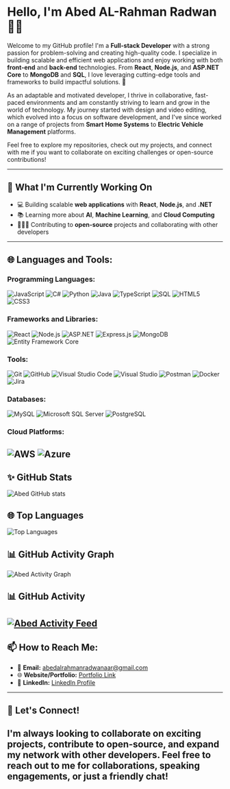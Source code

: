 # Hello, I'm Abed AL-Rahman Radwan 👨‍💻

Welcome to my GitHub profile! I'm a **Full-stack Developer** with a strong passion for problem-solving and creating high-quality code. I specialize in building scalable and efficient web applications and enjoy working with both **front-end** and **back-end** technologies. From **React**, **Node.js**, and **ASP.NET Core** to **MongoDB** and **SQL**, I love leveraging cutting-edge tools and frameworks to build impactful solutions. 🚀

As an adaptable and motivated developer, I thrive in collaborative, fast-paced environments and am constantly striving to learn and grow in the world of technology. My journey started with design and video editing, which evolved into a focus on software development, and I've since worked on a range of projects from **Smart Home Systems** to **Electric Vehicle Management** platforms.

Feel free to explore my repositories, check out my projects, and connect with me if you want to collaborate on exciting challenges or open-source contributions!

---

## 🔭 What I'm Currently Working On  
- 💻 Building scalable **web applications** with **React**, **Node.js**, and **.NET**  
- 📚 Learning more about **AI**, **Machine Learning**, and **Cloud Computing**  
- 🧑‍🤝‍🧑 Contributing to **open-source** projects and collaborating with other developers

---
## :globe_with_meridians: Languages and Tools:

### Programming Languages:
![JavaScript](https://img.shields.io/badge/-JavaScript-000000?style=flat&logo=javascript)
![C#](https://img.shields.io/badge/-C%23-000000?style=flat&logo=csharp)
![Python](https://img.shields.io/badge/-Python-000000?style=flat&logo=python)
![Java](https://img.shields.io/badge/-Java-000000?style=flat&logo=java)
![TypeScript](https://img.shields.io/badge/-TypeScript-000000?style=flat&logo=typescript)
![SQL](https://img.shields.io/badge/-SQL-000000?style=flat&logo=sqlite)
![HTML5](https://img.shields.io/badge/-HTML5-000000?style=flat&logo=html5)
![CSS3](https://img.shields.io/badge/-CSS3-000000?style=flat&logo=css3)

### Frameworks and Libraries:
![React](https://img.shields.io/badge/-React-000000?style=flat&logo=react)
![Node.js](https://img.shields.io/badge/-Node.js-000000?style=flat&logo=node.js)
![ASP.NET](https://img.shields.io/badge/-ASP.NET-000000?style=flat&logo=dotnet)
![Express.js](https://img.shields.io/badge/-Express.js-000000?style=flat&logo=express)
![MongoDB](https://img.shields.io/badge/-MongoDB-000000?style=flat&logo=mongodb)
![Entity Framework Core](https://img.shields.io/badge/-Entity%20Framework%20Core-000000?style=flat&logo=dotnet)

### Tools:
![Git](https://img.shields.io/badge/-Git-000000?style=flat&logo=git)
![GitHub](https://img.shields.io/badge/-GitHub-000000?style=flat&logo=github)
![Visual Studio Code](https://img.shields.io/badge/-VS%20Code-000000?style=flat&logo=visualstudiocode)
![Visual Studio](https://img.shields.io/badge/-Visual%20Studio-000000?style=flat&logo=visualstudio)
![Postman](https://img.shields.io/badge/-Postman-000000?style=flat&logo=postman)
![Docker](https://img.shields.io/badge/-Docker-000000?style=flat&logo=docker)
![Jira](https://img.shields.io/badge/-Jira-000000?style=flat&logo=jira)

### Databases:
![MySQL](https://img.shields.io/badge/-MySQL-000000?style=flat&logo=mysql)
![Microsoft SQL Server](https://img.shields.io/badge/-Microsoft%20SQL%20Server-000000?style=flat&logo=microsoftsqlserver)
![PostgreSQL](https://img.shields.io/badge/-PostgreSQL-000000?style=flat&logo=postgresql)
### Cloud Platforms:
![AWS](https://img.shields.io/badge/-AWS-000000?style=flat&logo=amazonaws)
![Azure](https://img.shields.io/badge/-Azure-000000?style=flat&logo=microsoftazure)
---
## :sparkles: GitHub Stats
![Abed GitHub stats](https://github-readme-stats.vercel.app/api?username=Abed1313&show_icons=true&theme=radical)
## :globe_with_meridians: Top Languages
![Top Languages](https://github-readme-stats.vercel.app/api/top-langs/?username=Abed1313&layout=compact&theme=radical)
## :bar_chart: GitHub Activity Graph
![Abed Activity Graph](https://github-readme-activity-graph.cyclic.app/graph?username=Abed1313&theme=radical)
## :bar_chart: GitHub Activity
[![Abed Activity Feed](https://github-readme-activity-feed.vercel.app/graph?username=Abed1313&theme=radical)](https://github.com/Abed1313)
---
## :mailbox: How to Reach Me:
- :e-mail: **Email:** [abedalrahmanradwanaar@gmail.com](abedalrahmanradwanaar@gmail.com)
- :globe_with_meridians: **Website/Portfolio:** [Portfolio Link](https://heroic-meringue-bd1260.netlify.app/)
- :iphone: **LinkedIn:** [LinkedIn Profile](https://www.linkedin.com/in/abed-al-rahman-radwan/)
---
## :handshake: Let's Connect!
I'm always looking to collaborate on exciting projects, contribute to open-source, and expand my network with other developers. Feel free to reach out to me for collaborations, speaking engagements, or just a friendly chat!
---
